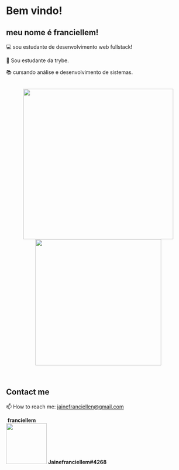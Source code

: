 # Bem vindo!

 

## meu nome é franciellem!

 

:computer: sou estudante de desenvolvimento web fullstack!

:rocket: Sou estudante da trybe.

:books: cursando análise e desenvolvimento de sistemas.
<br>
<br>
<p align='center'>
  <a href="#"><img width="410px" src="https://github-readme-stats.vercel.app/api?username=Jainefranciellem&show_icons=true&theme=dracula&count_private=true&service=github" alt=""></a>
  <a href="#"><img width="344x" src="https://github-readme-stats.vercel.app/api/top-langs/?username=Jainefranciellem&layout=compact&theme=dracula&count_private=true&service=github" alt=""></a>
</p>

<p align='center'>
  <img src="https://img.shields.io/badge/HTML5-E34F26?style=for-the-badge&logo=html5&logoColor=white" alt="">
  <img src="https://img.shields.io/badge/JavaScript-323330?style=for-the-badge&logo=javascript&logoColor=F7DF1E" alt="">
  <img src="https://img.shields.io/badge/CSS3-1572B6?style=for-the-badge&logo=css3&logoColor=white" alt="">
  <img src="https://img.shields.io/badge/React-20232A?style=for-the-badge&logo=react&logoColor=61DAFB" alt="">
<img src="https://img.shields.io/badge/TypeScript-007ACC?style=for-the-badge&logo=typescript&logoColor=white" alt="">



</p>

## Contact me
<p>
  📫 How to reach me: <a href='mailto:jainefranciellen@gmail.com'>jainefranciellen@gmail.com</a>
</p>

<a href="https://www.linkedin.com/in/franciellem-dias-a3a54b248/"><img src="https://img.shields.io/badge/LinkedIn-0077B5?style=for-the-badge&logo=linkedin&logoColor=white" alt=""></a> <strong align="center">franciellem</strong>
<br>
<img width="111px" src="https://img.shields.io/badge/Discord-7289DA?style=for-the-badge&logo=discord&logoColor=white" alt=""> <strong align="center">Jainefranciellem#4268</strong>




